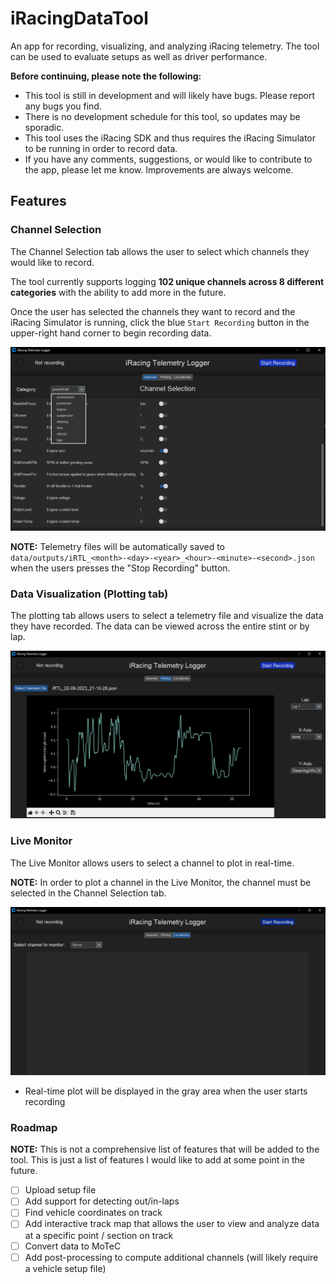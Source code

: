 # iRacingDataTool
An app for recording, visualizing, and analyzing iRacing telemetry. The tool can be used to evaluate setups as well as driver performance.

**Before continuing, please note the following:**
- This tool is still in development and will likely have bugs. Please report any bugs you find.
- There is no development schedule for this tool, so updates may be sporadic.
- This tool uses the iRacing SDK and thus requires the iRacing Simulator to be running in order to record data.
- If you have any comments, suggestions, or would like to contribute to the app, please let me know. Improvements are always welcome.
## Features

### Channel Selection 

The Channel Selection tab allows the user to select which channels they would like to record. 

The tool currently supports logging **102 unique channels across 8 different categories** with the ability to add more in the future. 

Once the user has selected the channels they want to record and the iRacing Simulator is running, click the blue `Start Recording` button in the upper-right hand corner to begin recording data.

![Channel Selection](images/readme/channel_selection.png)

**NOTE:** Telemetry files will be automatically saved to `data/outputs/iRTL_<month>-<day>-<year>_<hour>-<minute>-<second>.json` when the users presses the "Stop Recording" button.

### Data Visualization (Plotting tab)

The plotting tab allows users to select a telemetry file and visualize the data they have recorded. The data can be viewed across the entire stint or by lap. 

![Plotting](images/readme/plotting_tab.png)


### Live Monitor

The Live Monitor allows users to select a channel to plot in real-time. 

**NOTE:** In order to plot a channel in the Live Monitor, the channel must be selected in the Channel Selection tab.

![Live Monitor](images/readme/live_monitor.png)

- Real-time plot will be displayed in the gray area when the user starts recording


### Roadmap

**NOTE:** This is not a comprehensive list of features that will be added to the tool. This is just a list of features I would like to add at some point in the future.

- [ ] Upload setup file
- [ ] Add support for detecting out/in-laps
- [ ] Find vehicle coordinates on track
- [ ] Add interactive track map that allows the user to view and analyze data at a specific point / section on track
- [ ] Convert data to MoTeC
- [ ] Add post-processing to compute additional channels (will likely require a vehicle setup file)